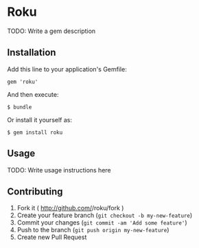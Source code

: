 # Roku

TODO: Write a gem description

## Installation

Add this line to your application's Gemfile:

    gem 'roku'

And then execute:

    $ bundle

Or install it yourself as:

    $ gem install roku

## Usage

TODO: Write usage instructions here

## Contributing

1. Fork it ( http://github.com/<my-github-username>/roku/fork )
2. Create your feature branch (`git checkout -b my-new-feature`)
3. Commit your changes (`git commit -am 'Add some feature'`)
4. Push to the branch (`git push origin my-new-feature`)
5. Create new Pull Request
